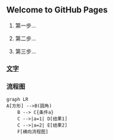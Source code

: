 ## Welcome to GitHub Pages

1. 第一步...

2. 第二步...

3. 第三步...


### [文字](1.html)


### 流程图

```mermaid
graph LR
A[方形] -->B(圆角)
    B --> C{条件a}
    C -->|a=1| D[结果1]
    C -->|a=2| E[结果2]
    F[横向流程图]
```
